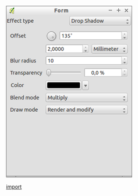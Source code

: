 ![](../images/QgsPaintEffectPropertiesWidget-standalone.png)

[import](../gui/qgis-sample-QgsPaintEffectPropertiesWidget.py)
